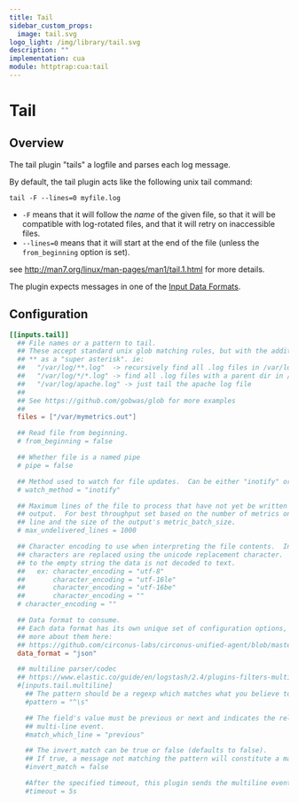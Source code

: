 ```yaml
---
title: Tail
sidebar_custom_props:
  image: tail.svg
logo_light: /img/library/tail.svg
description: ""
implementation: cua
module: httptrap:cua:tail
---
```


# Tail

## Overview

The tail plugin "tails" a logfile and parses each log message.

By default, the tail plugin acts like the following unix tail command:

```
tail -F --lines=0 myfile.log
```

- `-F` means that it will follow the _name_ of the given file, so
  that it will be compatible with log-rotated files, and that it will retry on
  inaccessible files.
- `--lines=0` means that it will start at the end of the file (unless
  the `from_beginning` option is set).

see http://man7.org/linux/man-pages/man1/tail.1.html for more details.

The plugin expects messages in one of the
[Input Data Formats](https://github.com/circonus-labs/circonus-unified-agent/blob/master/docs/DATA_FORMATS_INPUT.md).

## Configuration

```toml
[[inputs.tail]]
  ## File names or a pattern to tail.
  ## These accept standard unix glob matching rules, but with the addition of
  ## ** as a "super asterisk". ie:
  ##   "/var/log/**.log"  -> recursively find all .log files in /var/log
  ##   "/var/log/*/*.log" -> find all .log files with a parent dir in /var/log
  ##   "/var/log/apache.log" -> just tail the apache log file
  ##
  ## See https://github.com/gobwas/glob for more examples
  ##
  files = ["/var/mymetrics.out"]

  ## Read file from beginning.
  # from_beginning = false

  ## Whether file is a named pipe
  # pipe = false

  ## Method used to watch for file updates.  Can be either "inotify" or "poll".
  # watch_method = "inotify"

  ## Maximum lines of the file to process that have not yet be written by the
  ## output.  For best throughput set based on the number of metrics on each
  ## line and the size of the output's metric_batch_size.
  # max_undelivered_lines = 1000

  ## Character encoding to use when interpreting the file contents.  Invalid
  ## characters are replaced using the unicode replacement character.  When set
  ## to the empty string the data is not decoded to text.
  ##   ex: character_encoding = "utf-8"
  ##       character_encoding = "utf-16le"
  ##       character_encoding = "utf-16be"
  ##       character_encoding = ""
  # character_encoding = ""

  ## Data format to consume.
  ## Each data format has its own unique set of configuration options, read
  ## more about them here:
  ## https://github.com/circonus-labs/circonus-unified-agent/blob/master/docs/DATA_FORMATS_INPUT.md
  data_format = "json"

  ## multiline parser/codec
  ## https://www.elastic.co/guide/en/logstash/2.4/plugins-filters-multiline.html
  #[inputs.tail.multiline]
    ## The pattern should be a regexp which matches what you believe to be an indicator that the field is part of an event consisting of multiple lines of log data.
    #pattern = "^\s"

    ## The field's value must be previous or next and indicates the relation to the
    ## multi-line event.
    #match_which_line = "previous"

    ## The invert_match can be true or false (defaults to false).
    ## If true, a message not matching the pattern will constitute a match of the multiline filter and the what will be applied. (vice-versa is also true)
    #invert_match = false

    #After the specified timeout, this plugin sends the multiline event even if no new pattern is found to start a new event. The default is 5s.
    #timeout = 5s
```
